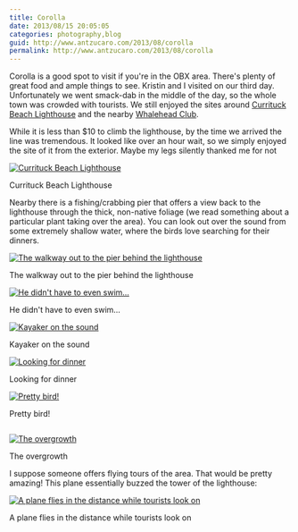 ```yaml
---
title: Corolla
date: 2013/08/15 20:05:05
categories: photography,blog
guid: http://www.antzucaro.com/2013/08/corolla
permalink: http://www.antzucaro.com/2013/08/corolla
---
```


Corolla is a good spot to visit if you're in the OBX area. There's plenty of great food and ample things to see. Kristin and I visited on our third day. Unfortunately we went smack-dab in the middle of the day, so the whole town was crowded with tourists. We still enjoyed the sites around [Currituck Beach Lighthouse](http://www.currituckbeachlight.com/ "The lighthouse") and the nearby [Whalehead Club](http://www.visitwhalehead.com/ "The Whalehead Club"). 

While it is less than $10 to climb the lighthouse, by the time we arrived the line was tremendous. It looked like over an hour wait, so we simply enjoyed the site of it from the exterior. Maybe my legs silently thanked me for not 

<div class='wp-caption aligncenter'>
  <a href="http://media.antzucaro.com/uploads/2013/8/Corolla/l/Corolla_004_l.jpg" title="Currituck Beach Lighthouse">
    <img alt="Currituck Beach Lighthouse" title="Currituck Beach Lighthouse" src="http://media.antzucaro.com/uploads/2013/8/Corolla/m/Corolla_004_m.jpg">
  </a>
    <p class='wp-caption-text'>Currituck Beach Lighthouse</p>
</div>

Nearby there is a fishing/crabbing pier that offers a view back to the lighthouse through the thick, non-native foliage (we read something about a particular plant taking over the area). You can look out over the sound from some extremely shallow water, where the birds love searching for their dinners.

<div class='wp-caption aligncenter'>
  <a href="http://media.antzucaro.com/uploads/2013/8/Corolla/l/Corolla_007_l.jpg" title="The walkway out to the pier behind the lighthouse">
    <img alt="The walkway out to the pier behind the lighthouse" title="The walkway out to the pier behind the lighthouse" src="http://media.antzucaro.com/uploads/2013/8/Corolla/m/Corolla_007_m.jpg">
  </a>
    <p class='wp-caption-text'>The walkway out to the pier behind the lighthouse</p>
</div>

<div class='wp-caption aligncenter'>
  <a href="http://media.antzucaro.com/uploads/2013/8/Corolla/l/Corolla_009_l.jpg" title="He didn't have to even swim...">
    <img alt="He didn't have to even swim..." title="He didn't have to even swim..." src="http://media.antzucaro.com/uploads/2013/8/Corolla/m/Corolla_009_m.jpg">
  </a>
    <p class='wp-caption-text'>He didn't have to even swim...</p>
</div>

<div class='wp-caption aligncenter'>
  <a href="http://media.antzucaro.com/uploads/2013/8/Corolla/l/Corolla_012_l.jpg" title="Kayaker on the sound">
    <img alt="Kayaker on the sound" title="Kayaker on the sound" src="http://media.antzucaro.com/uploads/2013/8/Corolla/m/Corolla_012_m.jpg">
  </a>
    <p class='wp-caption-text'>Kayaker on the sound</p>
</div>

<div class='wp-caption aligncenter'>
  <a href="http://media.antzucaro.com/uploads/2013/8/Corolla/l/Corolla_019_l.jpg" title="Looking for dinner">
    <img alt="Looking for dinner" title="Looking for dinner" src="http://media.antzucaro.com/uploads/2013/8/Corolla/m/Corolla_019_m.jpg">
  </a>
    <p class='wp-caption-text'>Looking for dinner</p>
</div>

<div class='wp-caption aligncenter'>
  <a href="http://media.antzucaro.com/uploads/2013/8/Corolla/l/Corolla_030_l.jpg" title="Pretty bird!">
    <img alt="Pretty bird!" title="Pretty bird!" src="http://media.antzucaro.com/uploads/2013/8/Corolla/m/Corolla_030_m.jpg">
  </a>
    <p class='wp-caption-text'>Pretty bird!</p>
</div>

<div class='wp-caption aligncenter'>
  <a href="http://media.antzucaro.com/uploads/2013/8/Corolla/l/Corolla_033_l.jpg" title="">
    <img alt="" title="" src="http://media.antzucaro.com/uploads/2013/8/Corolla/m/Corolla_033_m.jpg">
  </a>
    <p class='wp-caption-text'></p>
</div>

<div class='wp-caption aligncenter'>
  <a href="http://media.antzucaro.com/uploads/2013/8/Corolla/l/Corolla_038_l.jpg" title="The overgrowth">
    <img alt="The overgrowth" title="The overgrowth" src="http://media.antzucaro.com/uploads/2013/8/Corolla/m/Corolla_038_m.jpg">
  </a>
    <p class='wp-caption-text'>The overgrowth</p>
</div>

I suppose someone offers flying tours of the area. That would be pretty amazing! This plane essentially buzzed the tower of the lighthouse:

<div class='wp-caption aligncenter'>
  <a href="http://media.antzucaro.com/uploads/2013/8/Corolla/l/Corolla_014_l.jpg" title="A plane flies in the distance while tourists look on">
    <img alt="A plane flies in the distance while tourists look on" title="A plane flies in the distance while tourists look on" src="http://media.antzucaro.com/uploads/2013/8/Corolla/m/Corolla_014_m.jpg">
  </a>
    <p class='wp-caption-text'>A plane flies in the distance while tourists look on</p>
</div>


